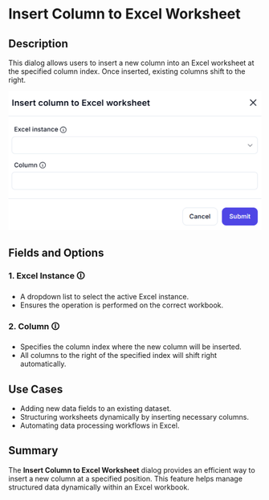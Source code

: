 # Insert Column to Excel Worksheet

## Description  

This dialog allows users to insert a new column into an Excel worksheet at the specified column index. Once inserted, existing columns shift to the right.

![alt text](insert-column-to-excel-worksheet.png)

## Fields and Options  

### 1. **Excel Instance** 🛈

- A dropdown list to select the active Excel instance.  
- Ensures the operation is performed on the correct workbook.  

### 2. **Column** 🛈

- Specifies the column index where the new column will be inserted.  
- All columns to the right of the specified index will shift right automatically.  

## Use Cases  

- Adding new data fields to an existing dataset.  
- Structuring worksheets dynamically by inserting necessary columns.  
- Automating data processing workflows in Excel.  

## Summary  

The **Insert Column to Excel Worksheet** dialog provides an efficient way to insert a new column at a specified position. This feature helps manage structured data dynamically within an Excel workbook.  
